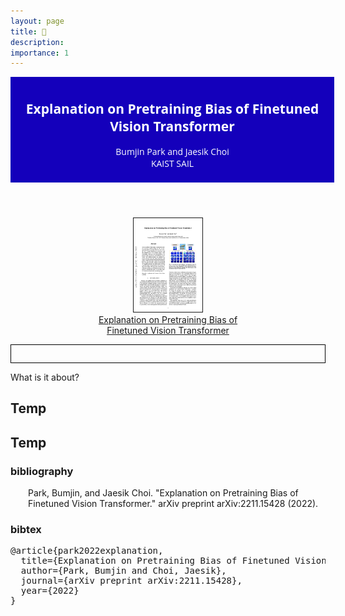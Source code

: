 ```yaml
---
layout: page
title: 🔖 
description:  
importance: 1
---
```




<header style='background:#1400BB; text-align: center; padding: 0.5em; width:100%;'>
<h2 style="font-family:'Open Sans', sans-serif; color:white;"> Explanation on Pretraining Bias of Finetuned Vision Transformer </h2>
<p style="font-family:'Open Sans', sans-serif; color:white;"> Bumjin Park and Jaesik Choi <br/>  KAIST SAIL</p>


</header>


<center>
<p style="color:blue">
<a href="https://arxiv.org/abs/2211.15428" class="d-inline-block p-3 align-top" target="_blank">
<img height="150" width="110" src="/assets/img/paper/pretraining_bias.png" style="border:1px solid" alt="ArXiv Preprint thumbnail" data-nothumb="">
<br>Explanation on Pretraining Bias of<br> Finetuned Vision Transformer
</a>
</p>

</center>


<div style="border-width:1px; border-style:solid; border-color:#000000; padding: 1em;">

</div>


<div class='card'>

What is it about?

 </div>


## Temp


## Temp



<h3 class='card-header'>  bibliography </h3>
<div class='card-block'>   
<p style="margin-left: 2em;" class="card-text clickselect">
Park, Bumjin, and Jaesik Choi. "Explanation on Pretraining Bias of Finetuned Vision Transformer." arXiv preprint arXiv:2211.15428 (2022).
</p>
</div>

<h3 class='card-header'>  bibtex </h3>
<div class='card-block'>   
<pre class='card-text clickselect'>
@article{park2022explanation,
  title={Explanation on Pretraining Bias of Finetuned Vision Transformer},
  author={Park, Bumjin and Choi, Jaesik},
  journal={arXiv preprint arXiv:2211.15428},
  year={2022}
}
</pre>


